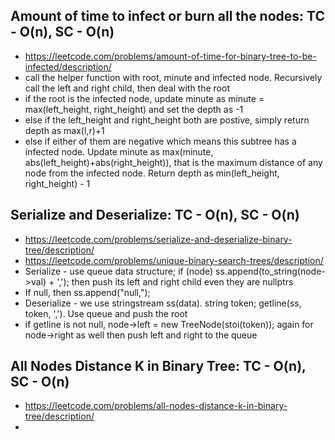 ## Amount of time to infect or burn all the nodes: TC - O(n), SC - O(n)
- https://leetcode.com/problems/amount-of-time-for-binary-tree-to-be-infected/description/
- call the helper function with root, minute and infected node. Recursively call the left and right child, then deal with the root
- if the root is the infected node, update minute as minute = max(left_height, right_height) and set the depth as -1
- else if the left_height and right_height both are postive, simply return depth as max(l,r)+1
- else if either of them are negative which means this subtree has a infected node. Update minute as max(minute, abs(left_height)+abs(right_height)), that is the maximum distance of any node from the infected node. Return depth as min(left_height, right_height) - 1

## Serialize and Deserialize: TC - O(n), SC - O(n)
- https://leetcode.com/problems/serialize-and-deserialize-binary-tree/description/
- https://leetcode.com/problems/unique-binary-search-trees/description/
- Serialize - use queue data structure; if (node) ss.append(to_string(node->val) + ','); then push its left and right child even they are nullptrs
- If null, then ss.append("null,");
- Deserialize - we use stringstream ss(data). string token; getline(ss, token, ','). Use queue and push the root
- if getline is not null, node->left = new TreeNode(stoi(token)); again for node->right as well then push left and right to the queue

## All Nodes Distance K in Binary Tree: TC - O(n), SC - O(n)
- https://leetcode.com/problems/all-nodes-distance-k-in-binary-tree/description/
- 
